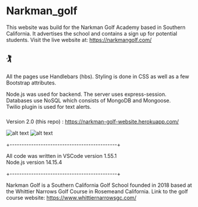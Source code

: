 # Narkman_golf



This website was build for the Narkman Golf Academy based in Southern California.  It advertises the school and contains a sign up for potential students.
Visit the live website at: https://narkmangolf.com/
## 🏌️
All the pages use Handlebars (hbs).  Styling is done in CSS as well as a few Bootstrap attributes. 


Node.js was used for backend.  The server uses express-session. 
Databases use NoSQL which consists of MongoDB and Mongoose.  
Twilio plugin is used for text alerts.  


###
Version 2.0 (this repo) : https://narkman-golf-website.herokuapp.com/

![alt text](https://github.com/JamesWeiMoseley/Narkman_golf/blob/master/public/pics/signup.png?raw=true)
![alt text](https://github.com/JamesWeiMoseley/Narkman_golf/blob/master/public/pics/Twilio.png?raw=true)


+---------------------------------------------+

All code was written in VSCode version 1.55.1 <br>
Node.js version 14.15.4

+---------------------------------------------+

Narkman Golf is a Southern California Golf School founded in 2018 based at the Whittier Narrows Golf Course in Rosemeand California. Link to the golf course website: https://www.whittiernarrowsgc.com/
